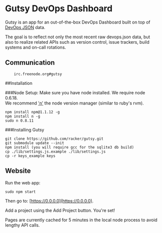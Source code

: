 # Gutsy DevOps Dashboard

Gutsy is an app for an out-of-the-box DevOps Dashboard built on top of 
[DevOps JSON](/racker/devopsjson) data.

The goal is to reflect not only the most recent raw devops.json data,
but also to realize related APIs such as version control, issue trackers, build systems and on-call rotations.


## Communication

```
    irc.freenode.org#gutsy
```

##Installation

###Node Setup:
Make sure you have node installed. We require node 0.6.18.  
We recommend ['n'](https://github.com/visionmedia/n/) the node version manager (similar to ruby's rvm).

    npm install npm@1.1.12 -g
    npm install n -g
    sudo n 0.8.11

###Installing Gutsy

    git clone https://github.com/racker/gutsy.git
    git submodule update --init
    npm install (you will require gcc for the sqlite3 db build)
    cp ./lib/settings.js.example ./lib/settings.js
    cp -r keys_example keys

## Website

Run the web app:

    sudo npm start

Then go to: [https://0.0.0.0](https://0.0.0.0).

Add a project using the Add Project button. You're set!

Pages are currently cached for 5 minutes in the local node process to avoid lengthy API calls.
